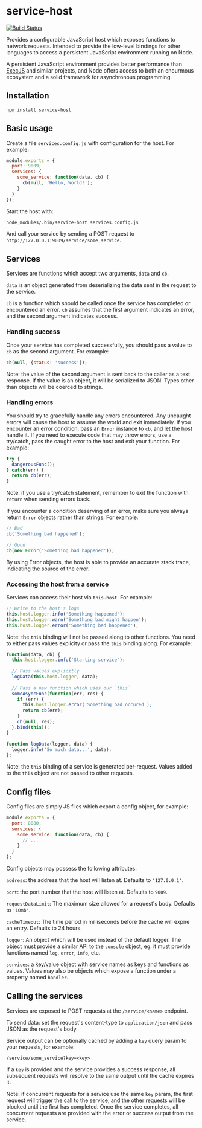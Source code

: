service-host
============

[![Build Status](https://travis-ci.org/markfinger/service-host.svg?branch=master)](https://travis-ci.org/markfinger/service-host)

Provides a configurable JavaScript host which exposes functions to network requests. Intended 
to provide the low-level bindings for other languages to access a persistent JavaScript 
environment running on Node.

A persistent JavaScript environment provides better performance than
[ExecJS](https://github.com/sstephenson/execjs) and similar projects, and Node offers access to 
both an enourmous ecosystem and a solid framework for asynchronous programming.

Installation
------------

```
npm install service-host
```


Basic usage
-----------

Create a file `services.config.js` with configuration for the host. For example:

```javascript
module.exports = {
  port: 9009,
  services: {
    some_service: function(data, cb) {
      cb(null, 'Hello, World!');
    }
  }
});
```

Start the host with:

```
node_modules/.bin/service-host services.config.js
```

And call your service by sending a POST request to `http://127.0.0.1:9009/service/some_service`.


Services
--------

Services are functions which accept two arguments, `data` and `cb`.

`data` is an object generated from deserializing the data sent in the request to the service.

`cb` is a function which should be called once the service has completed or encountered an error. 
`cb` assumes that the first argument indicates an error, and the second argument indicates success.


### Handling success

Once your service has completed successfully, you should pass a value to `cb` as the second 
argument. For example:

```javascript
cb(null, {status: 'success'});
```

Note: the value of the second argument is sent back to the caller as a text response. If the 
value is an object, it will be serialized to JSON. Types other than objects will be coerced to 
strings.


### Handling errors

You should try to gracefully handle any errors encountered. Any uncaught errors will cause the host
to assume the world and exit immediately. If you encounter an error condition, pass an `Error` instance
to `cb`, and let the host handle it. If you need to execute code that may throw errors, use a try/catch, 
pass the caught error to the host and exit your function. For example:

```javascript
try {
  dangerousFunc();
} catch(err) {
  return cb(err);
}
```

Note: if you use a try/catch statement, remember to exit the function with `return` when sending 
errors back.

If you encounter a condition deserving of an error, make sure you always return `Error` objects 
rather than strings. For example:

```javascript
// Bad
cb('Something bad happened');

// Good
cb(new Error('Something bad happened'));
```

By using Error objects, the host is able to provide an accurate stack trace, indicating the source 
of the error.


### Accessing the host from a service

Services can access their host via `this.host`. For example:

```javascript
// Write to the host's logs
this.host.logger.info('Something happened');
this.host.logger.warn('Something bad might happen');
this.host.logger.error('Something bad happened');
```

Note: the `this` binding will not be passed along to other functions. You need to either pass values 
explicity or pass the `this` binding along. For example:

```javascript
function(data, cb) {
  this.host.logger.info('Starting service');
  
  // Pass values explicitly
  logData(this.host.logger, data);
  
  // Pass a new function which uses our `this`
  someAsyncFunc(function(err, res) {
    if (err) {
      this.host.logger.error('Something bad occured );
      return cb(err);
    }
    cb(null, res);
  }.bind(this));
}

function logData(logger, data) {
  logger.info('So much data...', data);
};
```

Note: the `this` binding of a service is generated per-request. Values added to the `this` object 
are not passed to other requests.


Config files
------------

Config files are simply JS files which export a config object, for example:

```javascript
module.exports = {
  port: 8080,
  services: {
    some_service: function(data, cb) {
      // ...
    }
  }
};
```

Config objects may possess the following attributes:

`address`: the address that the host will listen at. Defaults to `'127.0.0.1'`.

`port`: the port number that the host will listen at. Defaults to `9009`.

`requestDataLimit`: The maximum size allowed for a request's body. Defaults to `'10mb'`.

`cacheTimeout`: The time period in milliseconds before the cache will expire an entry. Defaults to 24 hours.

`logger`: An object which will be used instead of the default logger. The object must provide a similar API to the `console` object, eg: it must provide functions named `log`, `error`, `info`, etc.

`services`: a key/value object with service names as keys and functions as values. Values may also be objects which expose a function under a property named `handler`.


Calling the services
--------------------

Services are exposed to POST requests at the `/service/<name>` endpoint.

To send data: set the request's content-type to `application/json` and pass JSON as the request's body.

Service output can be optionally cached by adding a `key` query param to your requests, for example:

```
/service/some_service?key=<key>
```

If a `key` is provided and the service provides a success response, all subsequent requests will 
resolve to the same output until the cache expires it.

Note: if concurrent requests for a service use the same `key` param, the first request will trigger 
the call to the service, and the other requests will be blocked until the first has completed. Once 
the service completes, all concurrent requests are provided with the error or success output from 
the service.
